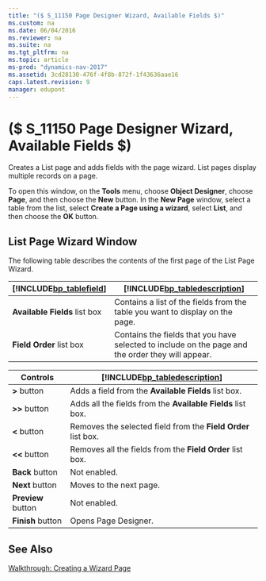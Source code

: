 ```yaml
---
title: "($ S_11150 Page Designer Wizard, Available Fields $)"
ms.custom: na
ms.date: 06/04/2016
ms.reviewer: na
ms.suite: na
ms.tgt_pltfrm: na
ms.topic: article
ms-prod: "dynamics-nav-2017"
ms.assetid: 3cd28130-476f-4f8b-872f-1f43636aae16
caps.latest.revision: 9
manager: edupont
---
```

# ($ S_11150 Page Designer Wizard, Available Fields $)
Creates a List page and adds fields with the page wizard. List pages display multiple records on a page.  

 To open this window, on the **Tools** menu, choose **Object Designer**, choose **Page**, and then choose the **New** button. In the  **New Page** window, select a table from the list, select **Create a Page using a wizard**, select **List**, and then choose the **OK** button.  

## List Page Wizard Window  
 The following table describes the contents of the first page of the List Page Wizard.  

|[!INCLUDE[bp_tablefield](../includes/bp_tablefield_md.md)]|[!INCLUDE[bp_tabledescription](../includes/bp_tabledescription_md.md)]|  
|---------------------------------|---------------------------------------|  
|**Available Fields** list box|Contains a list of the fields from the table you want to display on the page.|  
|**Field Order** list box|Contains the fields that you have selected to include on the page and the order they will appear.|  

|Controls|[!INCLUDE[bp_tabledescription](../includes/bp_tabledescription_md.md)]|  
|--------------|---------------------------------------|  
|**\>** button|Adds a field from the **Available Fields** list box.|  
|**\>\>** button|Adds all the fields from the **Available Fields** list box.|  
|**\<** button|Removes the selected field from the **Field Order** list box.|  
|**\<\<** button|Removes all the fields from the **Field Order** list box.|  
|**Back** button|Not enabled.|  
|**Next** button|Moves to the next page.|  
|**Preview** button|Not enabled.|  
|**Finish** button|Opens Page Designer.|  

## See Also  
 [Walkthrough: Creating a Wizard Page](dynamics-nav/Walkthrough:%20Creating%20a%20Wizard%20Page.md)
